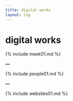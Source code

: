 ```yaml
---
title: digital works
layout: log
---
```


# <span id="title">digital works</span>

{% include meek01.md %}

**—**

{% include people01.md %}

**—**

{% include websites01.md %}

